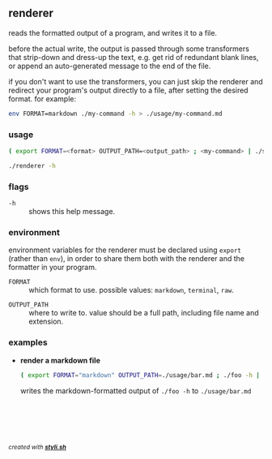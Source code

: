 
## renderer

reads the formatted output of a program, and writes it to a file.

before the actual write, the output is passed through some transformers that strip-down and dress-up the text, e.g. get rid of redundant blank lines, or append an auto-generated message to the end of the file.

if you don't want to use the transformers, you can just skip the renderer and redirect your program's output directly to a file, after setting the desired format. for example:

```sh
env FORMAT=markdown ./my-command -h > ./usage/my-command.md
```

### usage

```sh
( export FORMAT=<format> OUTPUT_PATH=<output_path> ; <my-command> | ./styli.sh/renderer )
```

```sh
./renderer -h
```

### flags

<dl>
	<dt><code>-h</code></dt>
	<dd>shows this help message.<br/></dd>
</dl>

### environment

environment variables for the renderer must be declared using `export` (rather than `env`), in order to share them both with the renderer and the formatter in your program.

<dl>
	<dt><code>FORMAT</code></dt>
	<dd>which format to use. possible values: <code>markdown</code>, <code>terminal</code>, <code>raw</code>.<br/></dd>
</dl>

<dl>
	<dt><code>OUTPUT_PATH</code></dt>
	<dd>where to write to. value should be a full path, including file name and extension.<br/></dd>
</dl>

### examples

- **render a markdown file**
  
  ```sh
  ( export FORMAT="markdown" OUTPUT_PATH=./usage/bar.md ; ./foo -h | ./styli.sh/renderer )
  ```
  
  writes the markdown-formatted output of `./foo -h` to `./usage/bar.md`



<br/><br/>
---
<sup><i>created with <b><a href="https://github.com/eliranmal/styli.sh">styli.sh</a></b></i></sup>
